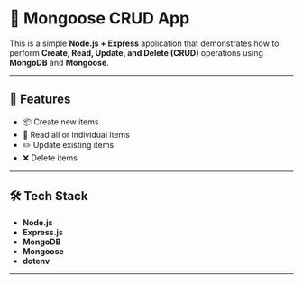 # 📝 Mongoose CRUD App

This is a simple **Node.js + Express** application that demonstrates how to perform **Create, Read, Update, and Delete (CRUD)** operations using **MongoDB** and **Mongoose**.

---

## 🚀 Features

- 📦 Create new items
- 📄 Read all or individual items
- ✏️ Update existing items
- ❌ Delete items

---

## 🛠️ Tech Stack

- **Node.js**
- **Express.js**
- **MongoDB**
- **Mongoose**
- **dotenv**

---



